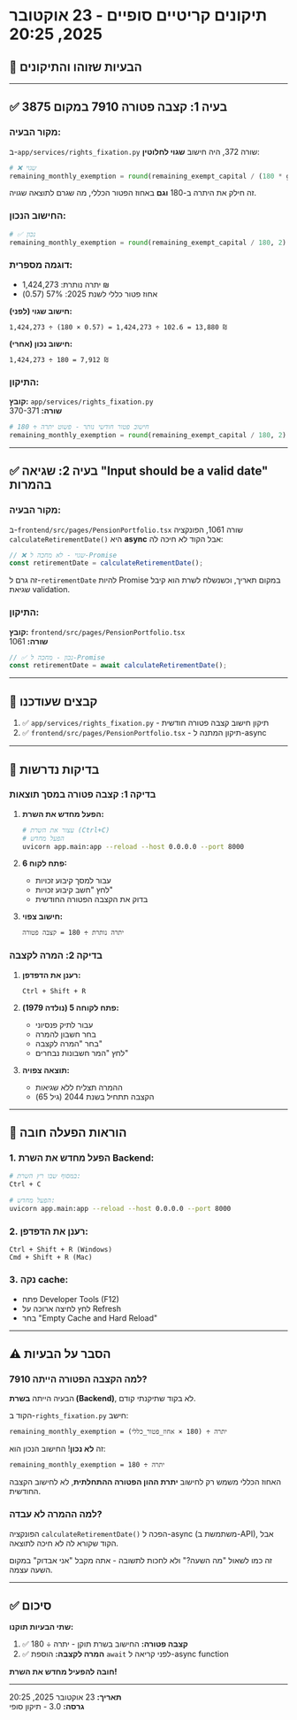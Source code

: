 # תיקונים קריטיים סופיים - 23 אוקטובר 2025, 20:25

## 🔴 הבעיות שזוהו והתיקונים

---

## ✅ בעיה 1: קצבה פטורה 7910 במקום 3875

### מקור הבעיה:
ב-`app/services/rights_fixation.py` שורה 372, היה חישוב **שגוי לחלוטין**:

```python
# ❌ שגוי
remaining_monthly_exemption = round(remaining_exempt_capital / (180 * general_exemption_percentage), 2)
```

זה חילק את היתרה ב-180 **וגם** באחוז הפטור הכללי, מה שגרם לתוצאה שגויה.

### החישוב הנכון:
```python
# ✅ נכון
remaining_monthly_exemption = round(remaining_exempt_capital / 180, 2)
```

### דוגמה מספרית:
- יתרה נותרת: 1,424,273 ₪
- אחוז פטור כללי לשנת 2025: 57% (0.57)

**חישוב שגוי (לפני):**
```
1,424,273 ÷ (180 × 0.57) = 1,424,273 ÷ 102.6 = 13,880 ₪
```

**חישוב נכון (אחרי):**
```
1,424,273 ÷ 180 = 7,912 ₪
```

### התיקון:
**קובץ:** `app/services/rights_fixation.py`  
**שורה:** 370-371

```python
# חישוב פטור חודשי נותר - פשוט יתרה ÷ 180
remaining_monthly_exemption = round(remaining_exempt_capital / 180, 2)
```

---

## ✅ בעיה 2: שגיאה "Input should be a valid date" בהמרות

### מקור הבעיה:
ב-`frontend/src/pages/PensionPortfolio.tsx` שורה 1061, הפונקציה `calculateRetirementDate()` היא **async** אבל הקוד לא חיכה לה:

```typescript
// ❌ שגוי - לא מחכה ל-Promise
const retirementDate = calculateRetirementDate();
```

זה גרם ל-`retirementDate` להיות Promise במקום תאריך, וכשנשלח לשרת הוא קיבל שגיאת validation.

### התיקון:
**קובץ:** `frontend/src/pages/PensionPortfolio.tsx`  
**שורה:** 1061

```typescript
// ✅ נכון - מחכה ל-Promise
const retirementDate = await calculateRetirementDate();
```

---

## 📁 קבצים שעודכנו

1. ✅ `app/services/rights_fixation.py` - תיקון חישוב קצבה פטורה חודשית
2. ✅ `frontend/src/pages/PensionPortfolio.tsx` - תיקון המתנה ל-async

---

## 🧪 בדיקות נדרשות

### בדיקה 1: קצבה פטורה במסך תוצאות
1. **הפעל מחדש את השרת:**
   ```bash
   # עצור את השרת (Ctrl+C)
   # הפעל מחדש
   uvicorn app.main:app --reload --host 0.0.0.0 --port 8000
   ```

2. **פתח לקוח 6:**
   - עבור למסך קיבוע זכויות
   - לחץ "חשב קיבוע זכויות"
   - בדוק את הקצבה הפטורה החודשית

3. **חישוב צפוי:**
   ```
   יתרה נותרת ÷ 180 = קצבה פטורה
   ```

### בדיקה 2: המרה לקצבה
1. **רענן את הדפדפן:**
   ```
   Ctrl + Shift + R
   ```

2. **פתח לקוחה 5 (נולדה 1979):**
   - עבור לתיק פנסיוני
   - בחר חשבון להמרה
   - בחר "המרה לקצבה"
   - לחץ "המר חשבונות נבחרים"

3. **תוצאה צפויה:**
   - ההמרה תצליח ללא שגיאות
   - הקצבה תתחיל בשנת 2044 (גיל 65)

---

## 🚀 הוראות הפעלה חובה

### 1. הפעל מחדש את השרת Backend:
```bash
# במסוף שבו רץ השרת:
Ctrl + C

# הפעל מחדש:
uvicorn app.main:app --reload --host 0.0.0.0 --port 8000
```

### 2. רענן את הדפדפן:
```
Ctrl + Shift + R (Windows)
Cmd + Shift + R (Mac)
```

### 3. נקה cache:
- פתח Developer Tools (F12)
- לחץ לחיצה ארוכה על Refresh
- בחר "Empty Cache and Hard Reload"

---

## ⚠️ הסבר על הבעיות

### למה הקצבה הפטורה הייתה 7910?

הבעיה הייתה **בשרת (Backend)**, לא בקוד שתיקנתי קודם.

הקוד ב-`rights_fixation.py` חישב:
```
remaining_monthly_exemption = יתרה ÷ (180 × אחוז_פטור_כללי)
```

זה **לא נכון**! החישוב הנכון הוא:
```
remaining_monthly_exemption = יתרה ÷ 180
```

האחוז הכללי משמש רק לחישוב **יתרת ההון הפטורה ההתחלתית**, לא לחישוב הקצבה החודשית.

### למה ההמרה לא עבדה?

הפונקציה `calculateRetirementDate()` הפכה ל-async (משתמשת ב-API), אבל הקוד שקורא לה לא חיכה לתוצאה.

זה כמו לשאול "מה השעה?" ולא לחכות לתשובה - אתה מקבל "אני אבדוק" במקום השעה עצמה.

---

## ✅ סיכום

**שתי הבעיות תוקנו:**

1. ✅ **קצבה פטורה:** החישוב בשרת תוקן - יתרה ÷ 180
2. ✅ **המרה לקצבה:** הוספת `await` לפני קריאה ל-async function

**חובה להפעיל מחדש את השרת!**

---

**תאריך:** 23 אוקטובר 2025, 20:25  
**גרסה:** 3.0 - תיקון סופי
